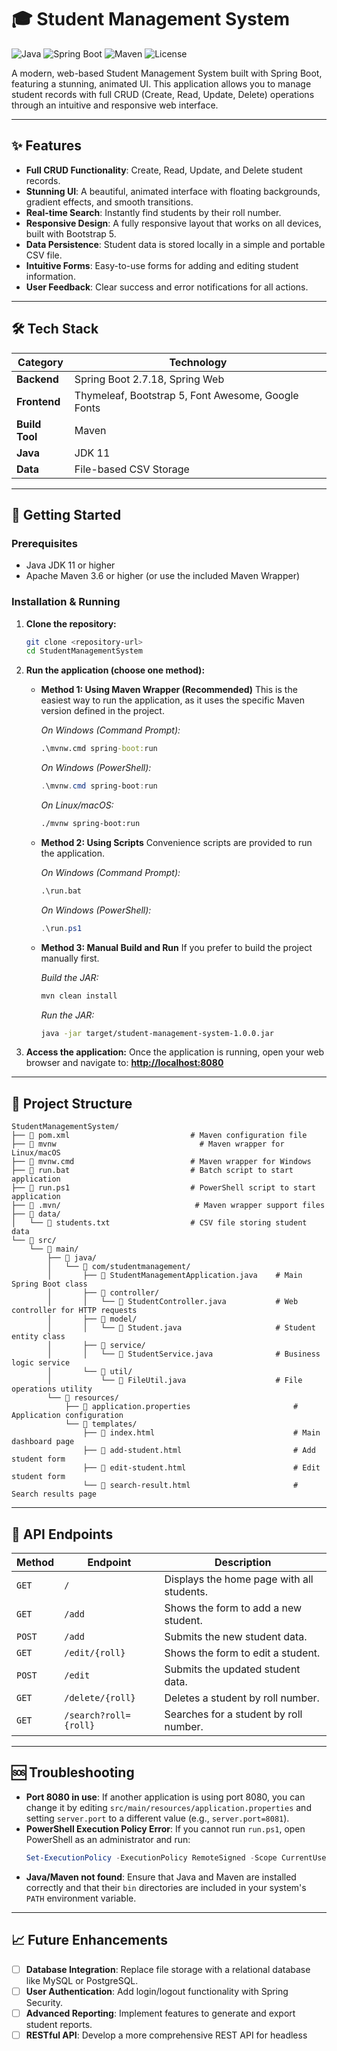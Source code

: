 # 🎓 Student Management System

![Java](https://img.shields.io/badge/Java-11-blue.svg)
![Spring Boot](https://img.shields.io/badge/Spring%20Boot-2.7.18-brightgreen.svg)
![Maven](https://img.shields.io/badge/Build-Maven-red.svg)
![License](https://img.shields.io/badge/License-MIT-yellow.svg)

A modern, web-based Student Management System built with Spring Boot, featuring a stunning, animated UI. This application allows you to manage student records with full CRUD (Create, Read, Update, Delete) operations through an intuitive and responsive web interface.

---

## ✨ Features

-   **Full CRUD Functionality**: Create, Read, Update, and Delete student records.
-   **Stunning UI**: A beautiful, animated interface with floating backgrounds, gradient effects, and smooth transitions.
-   **Real-time Search**: Instantly find students by their roll number.
-   **Responsive Design**: A fully responsive layout that works on all devices, built with Bootstrap 5.
-   **Data Persistence**: Student data is stored locally in a simple and portable CSV file.
-   **Intuitive Forms**: Easy-to-use forms for adding and editing student information.
-   **User Feedback**: Clear success and error notifications for all actions.

---

## 🛠️ Tech Stack

| Category      | Technology                                       |
| ------------- | ------------------------------------------------ |
| **Backend**   | Spring Boot 2.7.18, Spring Web                   |
| **Frontend**  | Thymeleaf, Bootstrap 5, Font Awesome, Google Fonts |
| **Build Tool**| Maven                                            |
| **Java**      | JDK 11                                           |
| **Data**      | File-based CSV Storage                           |

---

## 🚀 Getting Started

### Prerequisites

-   Java JDK 11 or higher
-   Apache Maven 3.6 or higher (or use the included Maven Wrapper)

### Installation & Running

1.  **Clone the repository:**
    ```sh
    git clone <repository-url>
    cd StudentManagementSystem
    ```

2.  **Run the application (choose one method):**

    *   **Method 1: Using Maven Wrapper (Recommended)**
        This is the easiest way to run the application, as it uses the specific Maven version defined in the project.

        *On Windows (Command Prompt):*
        ```cmd
        .\mvnw.cmd spring-boot:run
        ```
        *On Windows (PowerShell):*
        ```powershell
        .\mvnw.cmd spring-boot:run
        ```
        *On Linux/macOS:*
        ```sh
        ./mvnw spring-boot:run
        ```

    *   **Method 2: Using Scripts**
        Convenience scripts are provided to run the application.

        *On Windows (Command Prompt):*
        ```cmd
        .\run.bat
        ```
        *On Windows (PowerShell):*
        ```powershell
        .\run.ps1
        ```

    *   **Method 3: Manual Build and Run**
        If you prefer to build the project manually first.

        *Build the JAR:*
        ```sh
        mvn clean install
        ```
        *Run the JAR:*
        ```sh
        java -jar target/student-management-system-1.0.0.jar
        ```

3.  **Access the application:**
    Once the application is running, open your web browser and navigate to:
    **[http://localhost:8080](http://localhost:8080)**

---

## 📁 Project Structure

```
StudentManagementSystem/
├── 📄 pom.xml                           # Maven configuration file
├── 📄 mvnw                                # Maven wrapper for Linux/macOS
├── 📄 mvnw.cmd                          # Maven wrapper for Windows
├── 📄 run.bat                           # Batch script to start application
├── 📄 run.ps1                           # PowerShell script to start application
├── 📂 .mvn/                              # Maven wrapper support files
├── 📂 data/
│   └── 📄 students.txt                  # CSV file storing student data
└── 📂 src/
    └── 📂 main/
        ├── 📂 java/
        │   └── 📂 com/studentmanagement/
        │       ├── 📄 StudentManagementApplication.java    # Main Spring Boot class
        │       ├── 📂 controller/
        │       │   └── 📄 StudentController.java           # Web controller for HTTP requests
        │       ├── 📂 model/
        │       │   └── 📄 Student.java                     # Student entity class
        │       ├── 📂 service/
        │       │   └── 📄 StudentService.java              # Business logic service
        │       └── 📂 util/
        │           └── 📄 FileUtil.java                    # File operations utility
        └── 📂 resources/
            ├── 📄 application.properties                       # Application configuration
            └── 📂 templates/
                ├── 📄 index.html                               # Main dashboard page
                ├── 📄 add-student.html                         # Add student form
                ├── 📄 edit-student.html                        # Edit student form
                └── 📄 search-result.html                       # Search results page
```

---

## 🔌 API Endpoints

| Method | Endpoint              | Description                      |
| ------ | --------------------- | -------------------------------- |
| `GET`  | `/`                   | Displays the home page with all students. |
| `GET`  | `/add`                | Shows the form to add a new student. |
| `POST` | `/add`                | Submits the new student data.    |
| `GET`  | `/edit/{roll}`        | Shows the form to edit a student. |
| `POST` | `/edit`               | Submits the updated student data. |
| `GET`  | `/delete/{roll}`      | Deletes a student by roll number. |
| `GET`  | `/search?roll={roll}` | Searches for a student by roll number. |

---

## 🆘 Troubleshooting

-   **Port 8080 in use**: If another application is using port 8080, you can change it by editing `src/main/resources/application.properties` and setting `server.port` to a different value (e.g., `server.port=8081`).
-   **PowerShell Execution Policy Error**: If you cannot run `run.ps1`, open PowerShell as an administrator and run:
    ```powershell
    Set-ExecutionPolicy -ExecutionPolicy RemoteSigned -Scope CurrentUser
    ```
-   **Java/Maven not found**: Ensure that Java and Maven are installed correctly and that their `bin` directories are included in your system's `PATH` environment variable.

---

## 📈 Future Enhancements

-   [ ] **Database Integration**: Replace file storage with a relational database like MySQL or PostgreSQL.
-   [ ] **User Authentication**: Add login/logout functionality with Spring Security.
-   [ ] **Advanced Reporting**: Implement features to generate and export student reports.
-   [ ] **RESTful API**: Develop a more comprehensive REST API for headless
